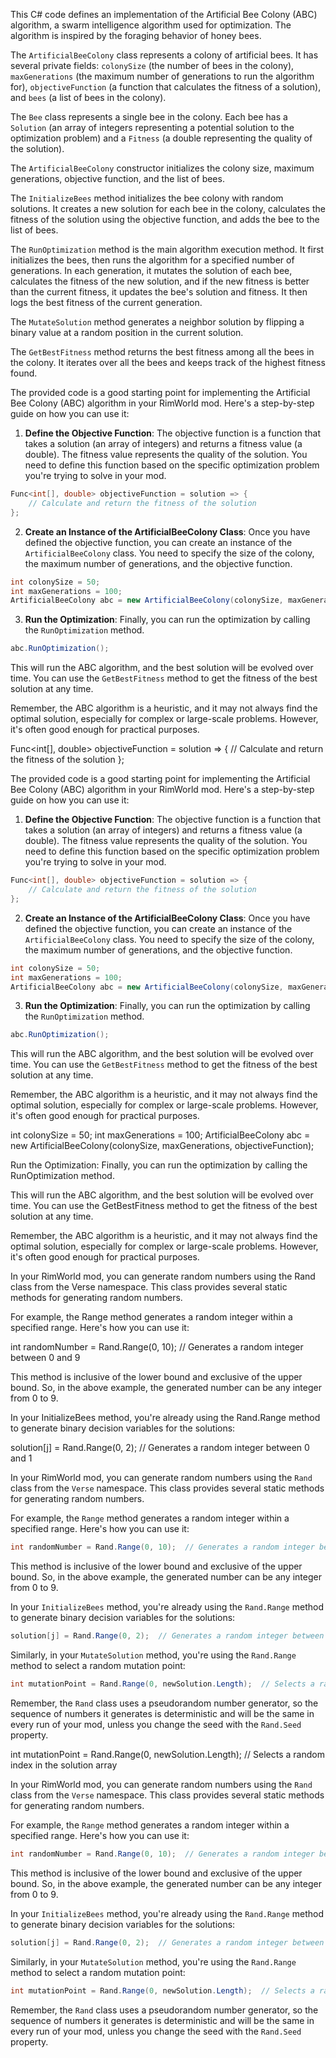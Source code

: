 This C# code defines an implementation of the Artificial Bee Colony (ABC) algorithm, a swarm intelligence algorithm used for optimization. The algorithm is inspired by the foraging behavior of honey bees.

The `ArtificialBeeColony` class represents a colony of artificial bees. It has several private fields: `colonySize` (the number of bees in the colony), `maxGenerations` (the maximum number of generations to run the algorithm for), `objectiveFunction` (a function that calculates the fitness of a solution), and `bees` (a list of bees in the colony).

The `Bee` class represents a single bee in the colony. Each bee has a `Solution` (an array of integers representing a potential solution to the optimization problem) and a `Fitness` (a double representing the quality of the solution).

The `ArtificialBeeColony` constructor initializes the colony size, maximum generations, objective function, and the list of bees.

The `InitializeBees` method initializes the bee colony with random solutions. It creates a new solution for each bee in the colony, calculates the fitness of the solution using the objective function, and adds the bee to the list of bees.

The `RunOptimization` method is the main algorithm execution method. It first initializes the bees, then runs the algorithm for a specified number of generations. In each generation, it mutates the solution of each bee, calculates the fitness of the new solution, and if the new fitness is better than the current fitness, it updates the bee's solution and fitness. It then logs the best fitness of the current generation.

The `MutateSolution` method generates a neighbor solution by flipping a binary value at a random position in the current solution.

The `GetBestFitness` method returns the best fitness among all the bees in the colony. It iterates over all the bees and keeps track of the highest fitness found.

The provided code is a good starting point for implementing the Artificial Bee Colony (ABC) algorithm in your RimWorld mod. Here's a step-by-step guide on how you can use it:

1. **Define the Objective Function**: The objective function is a function that takes a solution (an array of integers) and returns a fitness value (a double). The fitness value represents the quality of the solution. You need to define this function based on the specific optimization problem you're trying to solve in your mod.

```csharp
Func<int[], double> objectiveFunction = solution => {
    // Calculate and return the fitness of the solution
};
```

2. **Create an Instance of the ArtificialBeeColony Class**: Once you have defined the objective function, you can create an instance of the `ArtificialBeeColony` class. You need to specify the size of the colony, the maximum number of generations, and the objective function.

```csharp
int colonySize = 50;
int maxGenerations = 100;
ArtificialBeeColony abc = new ArtificialBeeColony(colonySize, maxGenerations, objectiveFunction);
```

3. **Run the Optimization**: Finally, you can run the optimization by calling the `RunOptimization` method.

```csharp
abc.RunOptimization();
```

This will run the ABC algorithm, and the best solution will be evolved over time. You can use the `GetBestFitness` method to get the fitness of the best solution at any time.

Remember, the ABC algorithm is a heuristic, and it may not always find the optimal solution, especially for complex or large-scale problems. However, it's often good enough for practical purposes.

Func<int[], double> objectiveFunction = solution => {
    // Calculate and return the fitness of the solution
};

The provided code is a good starting point for implementing the Artificial Bee Colony (ABC) algorithm in your RimWorld mod. Here's a step-by-step guide on how you can use it:

1. **Define the Objective Function**: The objective function is a function that takes a solution (an array of integers) and returns a fitness value (a double). The fitness value represents the quality of the solution. You need to define this function based on the specific optimization problem you're trying to solve in your mod.

```csharp
Func<int[], double> objectiveFunction = solution => {
    // Calculate and return the fitness of the solution
};
```

2. **Create an Instance of the ArtificialBeeColony Class**: Once you have defined the objective function, you can create an instance of the `ArtificialBeeColony` class. You need to specify the size of the colony, the maximum number of generations, and the objective function.

```csharp
int colonySize = 50;
int maxGenerations = 100;
ArtificialBeeColony abc = new ArtificialBeeColony(colonySize, maxGenerations, objectiveFunction);
```

3. **Run the Optimization**: Finally, you can run the optimization by calling the `RunOptimization` method.

```csharp
abc.RunOptimization();
```

This will run the ABC algorithm, and the best solution will be evolved over time. You can use the `GetBestFitness` method to get the fitness of the best solution at any time.

Remember, the ABC algorithm is a heuristic, and it may not always find the optimal solution, especially for complex or large-scale problems. However, it's often good enough for practical purposes.

int colonySize = 50;
int maxGenerations = 100;
ArtificialBeeColony abc = new ArtificialBeeColony(colonySize, maxGenerations, objectiveFunction);

Run the Optimization: Finally, you can run the optimization by calling the RunOptimization method.

This will run the ABC algorithm, and the best solution will be evolved over time. You can use the GetBestFitness method to get the fitness of the best solution at any time.

Remember, the ABC algorithm is a heuristic, and it may not always find the optimal solution, especially for complex or large-scale problems. However, it's often good enough for practical purposes.

In your RimWorld mod, you can generate random numbers using the Rand class from the Verse namespace. This class provides several static methods for generating random numbers.

For example, the Range method generates a random integer within a specified range. Here's how you can use it:

int randomNumber = Rand.Range(0, 10);  // Generates a random integer between 0 and 9

This method is inclusive of the lower bound and exclusive of the upper bound. So, in the above example, the generated number can be any integer from 0 to 9.

In your InitializeBees method, you're already using the Rand.Range method to generate binary decision variables for the solutions:

solution[j] = Rand.Range(0, 2);  // Generates a random integer between 0 and 1

In your RimWorld mod, you can generate random numbers using the `Rand` class from the `Verse` namespace. This class provides several static methods for generating random numbers.

For example, the `Range` method generates a random integer within a specified range. Here's how you can use it:

```csharp
int randomNumber = Rand.Range(0, 10);  // Generates a random integer between 0 and 9
```

This method is inclusive of the lower bound and exclusive of the upper bound. So, in the above example, the generated number can be any integer from 0 to 9.

In your `InitializeBees` method, you're already using the `Rand.Range` method to generate binary decision variables for the solutions:

```csharp
solution[j] = Rand.Range(0, 2);  // Generates a random integer between 0 and 1
```

Similarly, in your `MutateSolution` method, you're using the `Rand.Range` method to select a random mutation point:

```csharp
int mutationPoint = Rand.Range(0, newSolution.Length);  // Selects a random index in the solution array
```

Remember, the `Rand` class uses a pseudorandom number generator, so the sequence of numbers it generates is deterministic and will be the same in every run of your mod, unless you change the seed with the `Rand.Seed` property.

int mutationPoint = Rand.Range(0, newSolution.Length);  // Selects a random index in the solution array

In your RimWorld mod, you can generate random numbers using the `Rand` class from the `Verse` namespace. This class provides several static methods for generating random numbers.

For example, the `Range` method generates a random integer within a specified range. Here's how you can use it:

```csharp
int randomNumber = Rand.Range(0, 10);  // Generates a random integer between 0 and 9
```

This method is inclusive of the lower bound and exclusive of the upper bound. So, in the above example, the generated number can be any integer from 0 to 9.

In your `InitializeBees` method, you're already using the `Rand.Range` method to generate binary decision variables for the solutions:

```csharp
solution[j] = Rand.Range(0, 2);  // Generates a random integer between 0 and 1
```

Similarly, in your `MutateSolution` method, you're using the `Rand.Range` method to select a random mutation point:

```csharp
int mutationPoint = Rand.Range(0, newSolution.Length);  // Selects a random index in the solution array
```

Remember, the `Rand` class uses a pseudorandom number generator, so the sequence of numbers it generates is deterministic and will be the same in every run of your mod, unless you change the seed with the `Rand.Seed` property.

